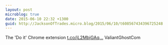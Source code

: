 ```yaml
---
layout: post
microblog: true
date: 2015-06-10 22:32 +1300
guid: http://JacksonOfTrades.micro.blog/2015/06/10/t608567434396725248.html
---
```

The 'Do it' Chrome extension [t.co/jL2MbjGAq...](http://t.co/jL2MbjGAqf) ValiantGhostCom
